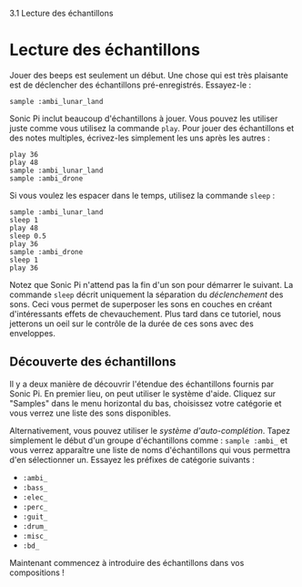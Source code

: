 3.1 Lecture des échantillons

# Lecture des échantillons

Jouer des beeps est seulement un début. Une chose qui est très plaisante
est de déclencher des échantillons pré-enregistrés. Essayez-le :

```
sample :ambi_lunar_land
```

Sonic Pi inclut beaucoup d'échantillons à jouer. Vous pouvez les 
utiliser juste comme vous utilisez la commande `play`. Pour jouer des 
échantillons et des notes multiples, écrivez-les simplement les uns 
après les autres :

```
play 36
play 48
sample :ambi_lunar_land
sample :ambi_drone
```

Si vous voulez les espacer dans le temps, utilisez la commande `sleep` :

```
sample :ambi_lunar_land
sleep 1
play 48
sleep 0.5
play 36
sample :ambi_drone
sleep 1
play 36
```

Notez que Sonic Pi n'attend pas la fin d'un son pour démarrer le 
suivant. La commande `sleep` décrit uniquement la séparation du 
*déclenchement* des sons. Ceci vous permet de superposer les sons en 
couches en créant d'intéressants effets de chevauchement. Plus tard 
dans ce tutoriel, nous jetterons un oeil sur le contrôle de la durée 
de ces sons avec des enveloppes.


## Découverte des échantillons

Il y a deux manière de découvrir l'étendue des échantillons fournis 
par Sonic Pi. En premier lieu, on peut utiliser le système d'aide. 
Cliquez sur "Samples" dans le menu horizontal du bas, choisissez votre 
catégorie et vous verrez une liste des sons disponibles.

Alternativement, vous pouvez utiliser le *système d'auto-complétion*. 
Tapez simplement le début d'un groupe d'échantillons comme : 
`sample :ambi_` et vous verrez apparaître une liste de noms 
d'échantillons qui vous permettra d'en sélectionner un. Essayez les 
préfixes de catégorie suivants :

* `:ambi_` 
* `:bass_`
* `:elec_`
* `:perc_`
* `:guit_`
* `:drum_`
* `:misc_`
* `:bd_`

Maintenant commencez à introduire des échantillons dans vos compositions !
